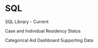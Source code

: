 # SQL
SQL Library - Current

Case and Individual Residency Status

Categorical Aid Dashboard Supporting Data 
